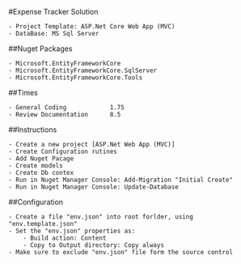 ﻿#Expense Tracker Solution

	- Project Template: ASP.Net Core Web App (MVC)
	- DataBase: MS Sql Server


##Nuget Packages

	- Microsoft.EntityFrameworkCore
	- Microsoft.EntityFrameworkCore.SqlServer
	- Microsoft.EntityFrameworkCore.Tools


##Times

	- General Coding			1.75
	- Review Documentation		8.5

##Instructions

	- Create a new project [ASP.Net Web App (MVC)]
	- Create Configuration rutines
	- Add Nuget Pacage
	- Create models
	- Create Db contex
	- Run in Nuget Manager Console: Add-Migration "Initial Create"
	- Run in Nuget Manager Console: Update-Database

##Configuration

	- Create a file "env.json" into root forlder, using "env.template.json"
	- Set the "env.json" properties as:
		- Build action: Content
		- Copy to Output directory: Copy always
	- Make sure to exclude "env.json" file form the source control


